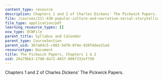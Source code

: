 ```yaml
---
content_type: resource
description: Chapters 1 and 2 of Charles Dickens' The Pickwick Papers.
file: /courses/21l-430-popular-culture-and-narrative-serial-storytelling-spring-2013/26a79bb32740da724657896f332ef750_MIT21L_430S13_pickwick_1.pdf
file_type: application/pdf
learning_resource_types: []
ocw_type: OCWFile
parent_title: Syllabus and Calendar
parent_type: CourseSection
parent_uid: 367a04c5-c983-5df8-074e-920fddee31ad
resourcetype: Document
title: The Pickwick Papers, Chapters 1 & 2
uid: 26a79bb3-2740-da72-4657-896f332ef750
---
```

Chapters 1 and 2 of Charles Dickens' The Pickwick Papers.

